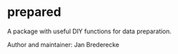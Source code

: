# prepared

A package with useful DIY functions for data preparation.

Author and maintainer: Jan Brederecke
